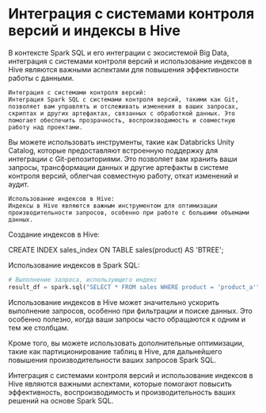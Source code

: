 # Интеграция с системами контроля версий и индексы в Hive

В контексте Spark SQL и его интеграции с экосистемой Big Data, интеграция с системами контроля версий и использование индексов в Hive являются важными аспектами для повышения эффективности работы с данными.

    Интеграция с системами контроля версий:
    Интеграция Spark SQL с системами контроля версий, такими как Git, позволяет вам управлять и отслеживать изменения в ваших запросах, скриптах и других артефактах, связанных с обработкой данных. Это помогает обеспечить прозрачность, воспроизводимость и совместную работу над проектами.

Вы можете использовать инструменты, такие как Databricks Unity Catalog, которые предоставляют встроенную поддержку для интеграции с Git-репозиториями. Это позволяет вам хранить ваши запросы, трансформации данных и другие артефакты в системе контроля версий, облегчая совместную работу, откат изменений и аудит.

    Использование индексов в Hive:
    Индексы в Hive являются важным инструментом для оптимизации производительности запросов, особенно при работе с большими объемами данных.

Создание индексов в Hive:

CREATE INDEX sales_index ON TABLE sales(product) AS 'BTREE';

Использование индексов в Spark SQL:
```py
# Выполнение запроса, использующего индекс
result_df = spark.sql("SELECT * FROM sales WHERE product = 'product_a'")
```
Использование индексов в Hive может значительно ускорить выполнение запросов, особенно при фильтрации и поиске данных. Это особенно полезно, когда ваши запросы часто обращаются к одним и тем же столбцам.

Кроме того, вы можете использовать дополнительные оптимизации, такие как партиционирование таблиц в Hive, для дальнейшего повышения производительности ваших запросов Spark SQL.

Интеграция с системами контроля версий и использование индексов в Hive являются важными аспектами, которые помогают повысить эффективность, воспроизводимость и производительность ваших решений на основе Spark SQL.